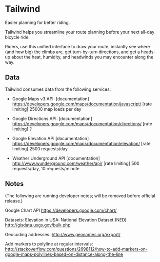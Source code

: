 Tailwind
=======

Easier planning for better riding.

Tailwind helps you streamline your route planning before your next all-day bicycle ride.

Riders, use this unified interface to draw your route, instantly see where (and how big) the climbs are, get turn-by-turn directions, and get a heads-up about the heat, humidity, and headwinds you may encounter along the way.


Data
----

Tailwind consumes data from the following services:

* Google Maps v3 API:
  [documentation] https://developers.google.com/maps/documentation/javascript/
  [rate limiting] 25000 map loads per day

* Google Directions API:
  [documentation] https://developers.google.com/maps/documentation/directions/
  [rate limiting] ?

* Google Elevation API
  [documentation] https://developers.google.com/maps/documentation/elevation/
  [rate limiting] 2500 requests/day

* Weather Underground API
  [documentation] http://www.wunderground.com/weather/api/
  [rate limiting] 500 requests/day, 10 requests/minute

Notes
-----

(The following are running developer notes; will be removed before official release.)

Google Chart API
https://developers.google.com/chart/

Datasets:
Elevation in USA: National Elevation Dataset (NED)
http://gisdata.usgs.gov/bulk.php

Geocoding addresses:
http://www.geonames.org/export/

Add markers to polyline at regular intervals:
http://stackoverflow.com/questions/2698112/how-to-add-markers-on-google-maps-polylines-based-on-distance-along-the-line